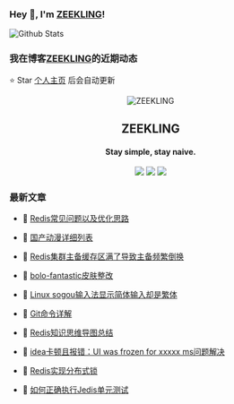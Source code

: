 ### Hey 👋, I'm [ZEEKLING](https://www/zeekling.cn)! 

![Github Stats](https://github-readme-stats.vercel.app/api?username=zeekling&show_icons=true) 

### 我在博客[ZEEKLING](https://www/zeekling.cn)的近期动态
⭐️ Star [个人主页](https://github.com/zeekling) 后会自动更新

<p align="center"><img alt="ZEEKLING" src="https://img.zeekling.cn/images/2020/02/23/logo.th.png"></p><h2 align="center"> ZEEKLING </h2>

<h4 align="center">Stay simple, stay naive.</h4>
<p align="center"><a title="ZEEKLING" target="_blank" href="https://github.com/zeekling/zeekling"><img src="https://img.shields.io/github/last-commit/zeekling/zeekling.svg?style=flat-square&color=FF9900"></a>
<a title="GitHub repo size in bytes" target="_blank" href="https://github.com/zeekling/zeekling"><img src="https://img.shields.io/github/repo-size/zeekling/zeekling.svg?style=flat-square"></a>
<a title="Hits" target="_blank" href="https://github.com/zeekling/hits"><img src="https://hits.b3log.org/zeekling/zeekling.svg"></a></p>

### 最新文章

* 📝 [Redis常见问题以及优化思路](https://www.zeekling.cn/articles/2022/04/10/1649579684900.html) 
 
* 📝 [国产动漫详细列表](https://www.zeekling.cn/articles/2019/06/26/1561562610986.html) 
 
* 📝 [Redis集群主备缓存区满了导致主备频繁倒换](https://www.zeekling.cn/articles/2022/02/27/1645957902937.html) 
 
* 📝 [bolo-fantastic皮肤整改](https://www.zeekling.cn/articles/2020/09/04/1599150574976.html) 
 
* 📝 [Linux sogou输入法显示简体输入却是繁体](https://www.zeekling.cn/articles/2021/03/25/1616675636194.html) 
 
* 📝 [Git命令详解](https://www.zeekling.cn/articles/2019/12/01/1575184426144.html) 
 
* 📝 [Redis知识思维导图总结](https://www.zeekling.cn/articles/2021/11/07/1636295639346.html) 
 
* 📝 [idea卡顿且报错：UI was frozen for xxxxx ms问题解决](https://www.zeekling.cn/articles/2021/04/30/1619715915118.html) 
 
* 📝 [Redis实现分布式锁](https://www.zeekling.cn/articles/2022/01/09/1641722558007.html) 
 
* 📝 [如何正确执行Jedis单元测试](https://www.zeekling.cn/articles/2021/12/29/1640785618937.html) 
 




